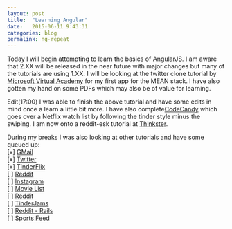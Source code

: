 ```yaml
---
layout: post
title:  "Learning Angular"
date:   2015-06-11 9:43:31
categories: blog
permalink: ng-repeat
---
```

Today I will begin attempting to learn the basics of AngularJS. I am aware that 2.XX will be released in the near future with major changes but many of the tutorials are using 1.XX. I will be looking at the twitter clone tutorial by [Microsoft Virtual Academy](https://www.youtube.com/watch?v=Jh0er2pRcq8) for my first app for the MEAN stack. I have also gotten my hand on some PDFs which may also be of value for learning.

Edit(17:00)
I was able to finish the above tutorial and have some edits in mind once a learn a little bit more.
I have also complete[CodeCandy](http://codecandy.io/courses/tinder-for-netflix) which goes over a Netflix watch list by following the tinder style minus the swiping. I am now onto a reddit-esk tutorial at [Thinkster](https://thinkster.io/learn-to-build-realtime-webapps/).

During my breaks I was also looking at other tutorials and have some queued up:<br>
[x] [GMail](https://www.thinkful.com/learn/angularjs-tutorial-build-a-gmail-clone/) <br>
[x] [Twitter](https://www.youtube.com/watch?v=Jh0er2pRcq8)<br>
[x] [TinderFlix](http://codecandy.io/courses/tinder-for-netflix)<br>
[ ] [Reddit](https://thinkster.io/learn-to-build-realtime-webapps/)<br>
[ ] [Instagram](https://hackhands.com/building-instagram-clone-angularjs-satellizer-nodejs-mongodb/)<br>
[ ] [Movie List](http://www.revillweb.com/tutorials/angularjs-in-30-minutes-angularjs-tutorial/)<br>
[ ] [Reddit](https://thinkster.io/mean-stack-tutorial/)<br>
[ ] [TinderJams](https://thinkster.io/ionic-framework-tutorial/)<br>
[ ] [Reddit - Rails](https://thinkster.io/angular-rails/)<br>
[ ] [Sports Feed](http://www.toptal.com/angular-js/a-step-by-step-guide-to-your-first-angularjs-app)<br>
